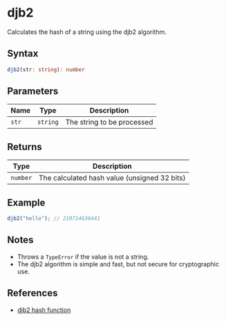 # djb2

Calculates the hash of a string using the djb2 algorithm.

## Syntax
```typescript
djb2(str: string): number
```

## Parameters

| Name    | Type      | Description                  |
| ------- | --------- | ---------------------------- |
| `str`   | `string`  | The string to be processed   |

## Returns

| Type      | Description                                 |
| --------- | ------------------------------------------- |
| `number`  | The calculated hash value (unsigned 32 bits) |

## Example
```typescript
djb2("hello"); // 210714636441
```

## Notes
- Throws a `TypeError` if the value is not a string.
- The djb2 algorithm is simple and fast, but not secure for cryptographic use.

## References
- [djb2 hash function](http://www.cse.yorku.ca/~oz/hash.html)